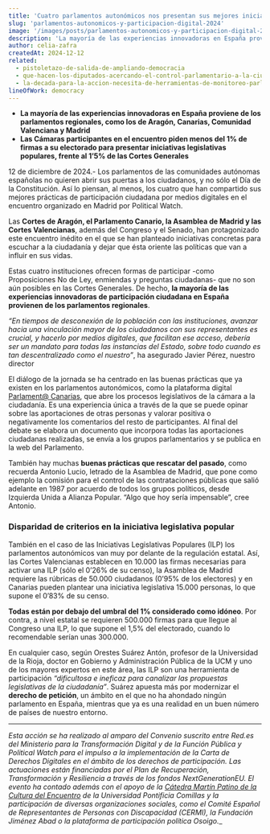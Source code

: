 ```yaml
---
title: 'Cuatro parlamentos autonómicos nos presentan sus mejores iniciativas para fomentar la participación ciudadana por medios digitales'
slug: 'parlamentos-autonomicos-y-participacion-digital-2024'
image: '/images/posts/parlamentos-autonomicos-y-participacion-digital-2024.jpeg'
description: 'La mayoría de las experiencias innovadoras en España proviene de los parlamentos regionales, como los de Aragón, Canarias, Comunidad Valenciana y Madrid. Las Cámaras participantes en el encuentro piden menos del 1% de firmas a su electorado para presentar iniciativas legislativas populares, frente al 1’5% de las Cortes Generales.'
author: celia-zafra
createdAt: 2024-12-12
related:
  - pistoletazo-de-salida-de-ampliando-democracia
  - que-hacen-los-diputados-acercando-el-control-parlamentario-a-la-ciudadania
  - la-decada-para-la-accion-necesita-de-herramientas-de-monitoreo-parlamentario-novedades-en-parlamento-2030
lineOfWork: democracy
---
```


* **La mayoría de las experiencias innovadoras en España proviene de los parlamentos regionales, como los de Aragón, Canarias, Comunidad Valenciana y Madrid**
* **Las Cámaras participantes en el encuentro piden menos del 1% de firmas a su electorado para presentar iniciativas legislativas populares, frente al 1’5% de las Cortes Generales**

12 de diciembre de 2024.- Los parlamentos de las comunidades autónomas españolas no quieren abrir sus puertas a los ciudadanos, y no sólo el Día de la Constitución. Así lo piensan, al menos, los cuatro que han compartido sus mejores prácticas de participación ciudadana por medios digitales en el encuentro organizado en Madrid por Political Watch.

Las **Cortes de Aragón, el Parlamento Canario, la Asamblea de Madrid y las Cortes Valencianas**, además del Congreso y el Senado, han protagonizado este encuentro inédito en el que se han planteado iniciativas concretas para escuchar a la ciudadanía y dejar que ésta oriente las políticas que van a influir en sus vidas.

Estas cuatro instituciones ofrecen formas de participar -como Proposiciones No de Ley, enmiendas y preguntas ciudadanas- que no son aún posibles en las Cortes Generales. De hecho, **la mayoría de las experiencias innovadoras de participación ciudadana en España provienen de los parlamentos regionales**.

_“En tiempos de desconexión de la población con las instituciones, avanzar hacia una vinculación mayor de los ciudadanos con sus representantes es crucial, y hacerlo por medios digitales, que facilitan ese acceso, debería ser un mandato para todas las instancias del Estado, sobre todo cuando es tan descentralizado como el nuestro”_, ha asegurado Javier Pérez, nuestro director

El diálogo de la jornada se ha centrado en las buenas prácticas que ya existen en los parlamentos autonómicos, como la plataforma digital [Parlament@ Canarias](https://www.parcan.es/participacion/parlamenta/), que abre los procesos legislativos de la cámara a la ciudadanía. Es una experiencia única a través de la que se puede opinar sobre las aportaciones de otras personas y valorar positiva o negativamente los comentarios del resto de participantes. Al final del debate se elabora un documento que incorpora todas las aportaciones ciudadanas realizadas, se envía a los grupos parlamentarios y se publica en la web del Parlamento.

También hay muchas **buenas prácticas que rescatar del pasado**, como recuerda Antonio Lucio, letrado de la Asamblea de Madrid, que pone como ejemplo la comisión para el control de las contrataciones públicas que salió adelante en 1987 por acuerdo de todos los grupos políticos, desde Izquierda Unida a Alianza Popular. “Algo que hoy sería impensable”, cree Antonio.

### Disparidad de criterios en la iniciativa legislativa popular

También en el caso de las Iniciativas Legislativas Populares (ILP) los parlamentos autonómicos van muy por delante de la regulación estatal. Así, las Cortes Valencianas establecen en 10.000 las firmas necesarias para activar una ILP (sólo el 0’26% de su censo), la Asamblea de Madrid requiere las rúbricas de 50.000 ciudadanos (0’95% de los electores) y en Canarias pueden plantear una iniciativa legislativa 15.000 personas, lo que supone el 0’83% de su censo.

**Todas están por debajo del umbral del 1% considerado como idóneo**. Por contra, a nivel estatal se requieren 500.000 firmas para que llegue al Congreso una ILP, lo que supone el 1,5% del electorado, cuando lo recomendable serían unas 300.000.

En cualquier caso, según Orestes Suárez Antón, profesor de la Universidad de la Rioja, doctor en Gobierno y Administración Pública de la UCM y uno de los mayores expertos en este área, las ILP son una herramienta de participación _“dificultosa e ineficaz para canalizar las propuestas legislativas de la ciudadanía”_. Suárez apuesta más por modernizar el **derecho de petición**, un ámbito en el que no ha ahondado ningún parlamento en España, mientras que ya es una realidad en un buen número de países de nuestro entorno.

---

_Esta acción se ha realizado al amparo del Convenio suscrito  entre  Red.es  del Ministerio para la Transformación Digital y de la Función Pública y Political Watch para el impulso a la implementación de la Carta de Derechos Digitales en el ámbito de los derechos de participación. Las actuaciones  están  financiadas  por  el Plan  de  Recuperación,  Transformación y  Resiliencia  a  través  de  los  fondos NextGenerationEU. El evento ha contado además con el apoyo de la [Cátedra Martín Patino de la Cultura del Encuentro](https://www.comillas.edu/catedras-de-investigacion/catedra-jose-maria-martin-patino/) de la Universidad Pontificia Comillas y la participación de diversas organizaciones sociales, como el Comité Español de Representantes de Personas con Discapacidad (CERMI), la Fundación Jiménez Abad o la plataforma de participación política Osoigo.__
